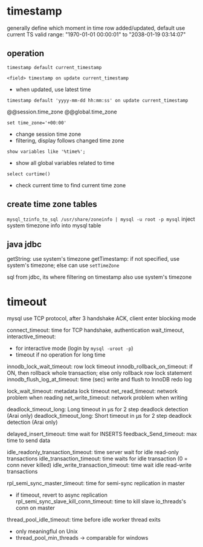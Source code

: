 # timestamp
generally define which moment in time row added/updated, default use current TS
valid range: "1970-01-01 00:00:01" to "2038-01-19 03:14:07" 



## operation
`timestamp default current_timestamp`

`<field> timestamp on update current_timestamp`
- when updated, use latest time

`timestamp default 'yyyy-mm-dd hh:mm:ss' on update current_timestamp`

@@session.time_zone
@@global.time_zone

`set time_zone='+00:00'`
- change session time zone
- filtering, display follows changed time zone


`show variables like '%time%';`
- show all global variables related to time

`select curtime()`
- check current time to find current time zone


## create time zone tables
`mysql_tzinfo_to_sql /usr/share/zoneinfo | mysql -u root -p mysql`
inject system timezone info into mysql table


## java jdbc
getString: use system's timezone
getTimestamp: if not specified, use system's timezone; else can use `setTimeZone` 

sql from jdbc, its where filtering on timestamp also use system's timezone



# timeout
mysql use TCP protocol, after 3 handshake ACK, client enter blocking mode

connect_timeout: time for TCP handshake, authentication
wait_timeout, interactive_timeout: 
- for interactive mode (login by `mysql -uroot -p`)
- timeout if no operation for long time

innodb_lock_wait_timeout: row lock timeout
innodb_rollback_on_timeout: if ON, then rollback whole transaction; else only rollback row lock statement
innodb_flush_log_at_timeout: time (sec) write and flush to InnoDB redo log

lock_wait_timeout: metadata lock timeout
net_read_timeout: network problem when reading
net_write_timeout: network problem when writing

deadlock_timeout_long: Long timeout in μs for 2 step deadlock detection (Arai only)
deadlock_timeout_long: Short timeout in μs for 2 step deadlock detection (Arai only)

delayed_insert_timeout: time wait for INSERTS 
feedback_Send_timeout: max time to send data

idle_readonly_transaction_timeout: time server wait for idle read-only transactions
idle_transaction_timeout: time waits for idle transaction (0 = conn never killed)
idle_write_transaction_timeout: time wait idle read-write transactions 

rpl_semi_sync_master_timeout: time for semi-sync replication in master
  - if timeout, revert to async replication
rpl_semi_sync_slave_kill_conn_timeout: time to kill slave io_threads's conn on master

thread_pool_idle_timeout: time before idle worker thread exits
  - only meaningflul on Unix
  - thread_pool_min_threads -> comparable for windows






